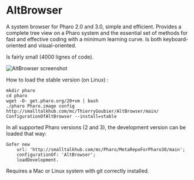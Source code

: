 AltBrowser
==========

A system browser for Pharo 2.0 and 3.0, simple and efficient. Provides a complete tree view on a Pharo system and the essential set of methods for fast and effective coding with a minimum learning curve. Is both keyboard-oriented and visual-oriented.

Is fairly small (4000 lignes of code).

![AltBrowser screenshot](https://github.com/ThierryGoubier/AltBrowser/blob/master/Documentation/Screenshot.png)

How to load the stable version (on Linux) :

	mkdir pharo
	cd pharo
	wget -O- get.pharo.org/20+vm | bash
	./pharo Pharo.image config http://smalltalkhub.com/mc/ThierryGoubier/AltBrowser/main/ ConfigurationOfAltBrowser --install=stable
	
In all supported Pharo versions (2 and 3), the development version can be loaded that way:

```smalltalk
Gofer new
	url: 'http://smalltalkhub.com/mc/Pharo/MetaRepoForPharo30/main';
	configurationOf: 'AltBrowser';
	loadDevelopment.
```

Requires a Mac or Linux system with git correctly installed.
